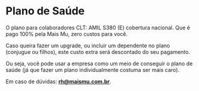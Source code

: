 # Plano de Saúde

O plano para colaboradores CLT: AMIL S380 (E) cobertura nacional. Que é pago 100% pela Mais Mu, zero custos para você.

Caso queira fazer um upgrade, ou incluir um dependente no plano (conjugue ou filhos), este custo extra será descontado do seu pagamento.

Ou seja, você pode usar a empresa como um meio de conseguir o plano de saúde (já que fazer um plano individualmente costuma ser mais caro).

Em caso de dúvidas: **rh@maismu.com.br**.